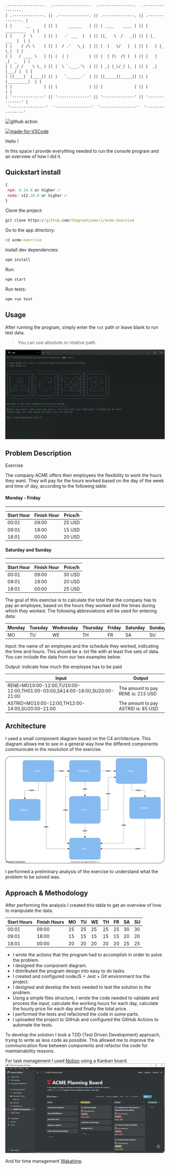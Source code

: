 ```
.----------------.  .----------------.  .----------------.  .----------------. 
| .--------------. || .--------------. || .--------------. || .--------------. |
| |      __      | || |     ______   | || | ____    ____ | || |  _________   | |
| |     /  \     | || |   .' ___  |  | || ||_   \  /   _|| || | |_   ___  |  | |
| |    / /\ \    | || |  / .'   \_|  | || |  |   \/   |  | || |   | |_  \_|  | |
| |   / ____ \   | || |  | |         | || |  | |\  /| |  | || |   |  _|  _   | |
| | _/ /    \ \_ | || |  \ `.___.'\  | || | _| |_\/_| |_ | || |  _| |___/ |  | |
| ||____|  |____|| || |   `._____.'  | || ||_____||_____|| || | |_________|  | |
| |              | || |              | || |              | || |              | |
| '--------------' || '--------------' || '--------------' || '--------------' |
 '----------------'  '----------------'  '----------------'  '----------------' 
```

![github action](https://github.com/thegreatyamori/acme-exercise/actions/workflows/node.js.yml/badge.svg)

[![made-for-VSCode](https://img.shields.io/badge/Made%20for-VSCode-1f425f.svg)](https://code.visualstudio.com/)

Hello !

In this space I provide everything needed to run the console program and an overview of how I did it.

## Quickstart install

```js
{
 npm: 6.14.4 or higher ✅
 node: v12.18.0 or higher ✅
}
```

Clone the project:

```cmd
git clone https://github.com/thegreatyamori/acme-exercise
```

Go to the app directory:

```cmd
cd acme-exercise
```

Install dev dependencies:

```cmd
npm install
```

Run:

```cmd
npm start
```

Run tests:

```cmd
npm run test
```

## Usage

After running the program, simply enter the `txt` path or leave blank to run test data.

> You can use absolute or relative path.

![](docs/img.jpg)

## Problem Description

Exercise

The company ACME offers their employees the flexibility to work the hours they want. They will pay for the hours worked based on the day of the week and time of day, according to the following table:

#### Monday - Friday

---

| Start Hour | Finish Hour | Price/h |
| ---------- | ----------- | ------- |
| 00:01      | 09:00       | 25 USD  |
| 09:01      | 18:00       | 15 USD  |
| 18:01      | 00:00       | 20 USD  |

#### Saturday and Sunday

---

| Start Hour | Finish Hour | Price/h |
| ---------- | ----------- | ------- |
| 00:01      | 09:00       | 30 USD  |
| 09:01      | 18:00       | 20 USD  |
| 18:01      | 00:00       | 25 USD  |

The goal of this exercise is to calculate the total that the company has to pay an employee, based on the hours they worked and the times during which they worked. The following abbreviations will be used for entering data:

| Monday | Tuesday | Wednesday | Thursday | Friday | Saturday | Sunday |
| ------ | ------- | --------- | -------- | ------ | -------- | ------ |
| MO     | TU      | WE        | TH       | FR     | SA       | SU     |

Input: the name of an employee and the schedule they worked, indicating the time and hours. This should be a .txt file with at least five sets of data. You can include the data from our two examples below.

Output: indicate how much the employee has to be paid

| Input                                                                      | Output                              |
| -------------------------------------------------------------------------- | ----------------------------------- |
| RENE=MO10:00-12:00,TU10:00-12:00,TH01:00-03:00,SA14:00-18:00,SU20:00-21:00 | The amount to pay RENE is: 215 USD  |
| ASTRID=MO10:00-12:00,TH12:00-14:00,SU20:00-21:00                           | The amount to pay ASTRID is: 85 USD |

## Architecture

I used a small component diagram based on the C4 architecture. This diagram allows me to see in a general way how the different components communicate in the resolution of the exercise.

![](docs/diagram.svg)

I performed a preliminary analysis of the exercise to understand what the problem to be solved was.

## Approach & Methodology

After performing the analysis I created this table to get an overview of how to manipulate the data.

|Start Hours|Finish Hours|MO|TU|WE|TH|FR|SA|SU|
|---|---|---|---|---|---|---|---|---|
|00:01|09:00|25|25|25|25|25|30|30|
|09:01|18:00|15|15|15|15|15|20|20|
|18:01|00:00|20|20|20|20|20|25|25|

- I wrote the actions that the program had to accomplish in order to solve the problem.
- I designed the component diagram.
- I distributed the program design into easy to do tasks.
- I created and configured nodeJS + Jest + Git environment tox the project.
- I designed and develop the tests needed to test the solution to the problem.
- Using a simple files structure, I wrote the code needed to validate and process the input, calculate the working hours for each day, calculate the hourly price for each day and finally the total price.
- I performed the tests and refactored the code in some parts.
- I uploaded the project to GitHub and configured the GitHub Actions to automate the tests.

To develop the solution I took a TDD (Test Driven Development) approach, trying to write as less code as possible. This allowed me to improve the communication flow between components and refactor the code for maintainability reasons.

For task management I used [Notion](https://www.notion.so/ ) using a Kanban board.
![](docs/img1.jpg)

And for time management [Wakatime](https://wakatime.com/).

